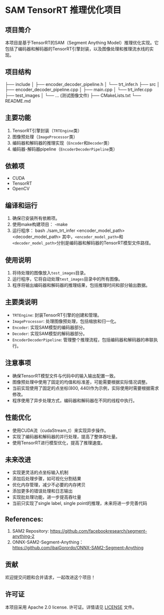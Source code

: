 # SAM TensorRT 推理优化项目

## 项目简介

本项目是基于TensorRT的SAM（Segment Anything Model）推理优化实现。它包括了编码器和解码器的TensorRT引擎封装，以及图像处理和推理流水线的实现。

## 项目结构
├── include
│ ├── encoder_decoder_pipeline.h
│ └── trt_infer.h
├── src
│ ├── encoder_decoder_pipeline.cpp
│ ├── main.cpp
│ └── trt_infer.cpp
├── test_images
│ └── ... (测试图像文件)
├── CMakeLists.txt
└── README.md

## 主要功能

1. TensorRT引擎封装（`TRTEngine`类）
2. 图像预处理（`ImageProcessor`类）
3. 编码器和解码器的推理实现（`Encoder`和`Decoder`类）
4. 编码器-解码器pipeline（`EncoderDecoderPipeline`类）

## 依赖项

- CUDA
- TensorRT
- OpenCV

## 编译和运行

1. 确保已安装所有依赖项。
2. 使用make构建项目：
    -make
3. 运行程序：
bash
./sam_trt_infer <encoder_model_path> <decoder_model_path>
其中，`<encoder_model_path>`和`<decoder_model_path>`分别是编码器和解码器的TensorRT模型文件路径。

## 使用说明

1. 将待处理的图像放入`test_images`目录。
2. 运行程序，它将自动处理`test_images`目录中的所有图像。
3. 程序将输出编码器和解码器的推理结果，包括推理时间和部分输出数据。

## 主要类说明

- `TRTEngine`: 封装TensorRT引擎的创建和管理。
- `ImageProcessor`: 处理图像预处理，包括缩放和归一化。
- `Encoder`: 实现SAM模型的编码器部分。
- `Decoder`: 实现SAM模型的解码器部分。
- `EncoderDecoderPipeline`: 管理整个推理流程，包括编码器和解码器的串联执行。

## 注意事项

- 确保TensorRT模型文件与代码中的输入输出配置一致。
- 图像预处理中使用了固定的均值和标准差，可能需要根据实际情况调整。
- 当前实现使用了固定的点坐标(800, 440)作为示例，实际使用时需要根据需求修改。
- 程序使用了异步处理方式，编码器和解码器在不同的线程中执行。

## 性能优化

- 使用CUDA流（cudaStream_t）来实现异步操作。
- 实现了编码器和解码器的并行处理，提高了整体吞吐量。
- 使用TensorRT进行模型优化，提高了推理速度。

## 未来改进

- 实现更灵活的点坐标输入机制
- 添加后处理步骤，如可视化分割结果
- 优化内存管理，减少不必要的内存拷贝
- 添加更多的错误处理和日志输出
- 实现批处理功能，进一步提高吞吐量
- 当前只实现了single label, single point的推理，未来将进一步完善代码

## References:

 1. SAM2 Repository: https://github.com/facebookresearch/segment-anything-2
 2. ONNX-SAM2-Segment-Anything：https://github.com/ibaiGorordo/ONNX-SAM2-Segment-Anything
## 贡献

欢迎提交问题和合并请求，一起改进这个项目！

## 许可证

本项目采用 Apache 2.0 license. 许可证。详情请见 [LICENSE](LICENSE) 文件。
